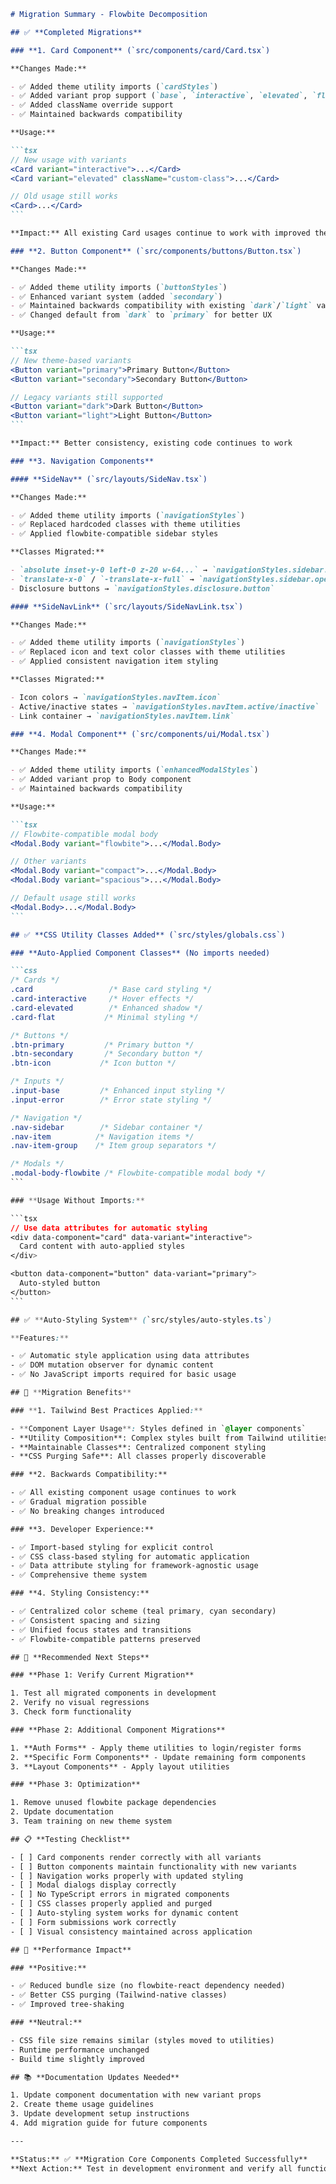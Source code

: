 ````markdown
# Migration Summary - Flowbite Decomposition

## ✅ **Completed Migrations**

### **1. Card Component** (`src/components/card/Card.tsx`)

**Changes Made:**

- ✅ Added theme utility imports (`cardStyles`)
- ✅ Added variant prop support (`base`, `interactive`, `elevated`, `flat`)
- ✅ Added className override support
- ✅ Maintained backwards compatibility

**Usage:**

```tsx
// New usage with variants
<Card variant="interactive">...</Card>
<Card variant="elevated" className="custom-class">...</Card>

// Old usage still works
<Card>...</Card>
```

**Impact:** All existing Card usages continue to work with improved theming

### **2. Button Component** (`src/components/buttons/Button.tsx`)

**Changes Made:**

- ✅ Added theme utility imports (`buttonStyles`)
- ✅ Enhanced variant system (added `secondary`)
- ✅ Maintained backwards compatibility with existing `dark`/`light` variants
- ✅ Changed default from `dark` to `primary` for better UX

**Usage:**

```tsx
// New theme-based variants
<Button variant="primary">Primary Button</Button>
<Button variant="secondary">Secondary Button</Button>

// Legacy variants still supported
<Button variant="dark">Dark Button</Button>
<Button variant="light">Light Button</Button>
```

**Impact:** Better consistency, existing code continues to work

### **3. Navigation Components**

#### **SideNav** (`src/layouts/SideNav.tsx`)

**Changes Made:**

- ✅ Added theme utility imports (`navigationStyles`)
- ✅ Replaced hardcoded classes with theme utilities
- ✅ Applied flowbite-compatible sidebar styles

**Classes Migrated:**

- `absolute inset-y-0 left-0 z-20 w-64...` → `navigationStyles.sidebar.base`
- `translate-x-0` / `-translate-x-full` → `navigationStyles.sidebar.open/closed`
- Disclosure buttons → `navigationStyles.disclosure.button`

#### **SideNavLink** (`src/layouts/SideNavLink.tsx`)

**Changes Made:**

- ✅ Added theme utility imports (`navigationStyles`)
- ✅ Replaced icon and text color classes with theme utilities
- ✅ Applied consistent navigation item styling

**Classes Migrated:**

- Icon colors → `navigationStyles.navItem.icon`
- Active/inactive states → `navigationStyles.navItem.active/inactive`
- Link container → `navigationStyles.navItem.link`

### **4. Modal Component** (`src/components/ui/Modal.tsx`)

**Changes Made:**

- ✅ Added theme utility imports (`enhancedModalStyles`)
- ✅ Added variant prop to Body component
- ✅ Maintained backwards compatibility

**Usage:**

```tsx
// Flowbite-compatible modal body
<Modal.Body variant="flowbite">...</Modal.Body>

// Other variants
<Modal.Body variant="compact">...</Modal.Body>
<Modal.Body variant="spacious">...</Modal.Body>

// Default usage still works
<Modal.Body>...</Modal.Body>
```

## ✅ **CSS Utility Classes Added** (`src/styles/globals.css`)

### **Auto-Applied Component Classes** (No imports needed)

```css
/* Cards */
.card                 /* Base card styling */
.card-interactive     /* Hover effects */
.card-elevated        /* Enhanced shadow */
.card-flat           /* Minimal styling */

/* Buttons */
.btn-primary         /* Primary button */
.btn-secondary       /* Secondary button */
.btn-icon           /* Icon button */

/* Inputs */
.input-base         /* Enhanced input styling */
.input-error        /* Error state styling */

/* Navigation */
.nav-sidebar        /* Sidebar container */
.nav-item          /* Navigation items */
.nav-item-group    /* Item group separators */

/* Modals */
.modal-body-flowbite /* Flowbite-compatible modal body */
```

### **Usage Without Imports:**

```tsx
// Use data attributes for automatic styling
<div data-component="card" data-variant="interactive">
  Card content with auto-applied styles
</div>

<button data-component="button" data-variant="primary">
  Auto-styled button
</button>
```

## ✅ **Auto-Styling System** (`src/styles/auto-styles.ts`)

**Features:**

- ✅ Automatic style application using data attributes
- ✅ DOM mutation observer for dynamic content
- ✅ No JavaScript imports required for basic usage

## 🎯 **Migration Benefits**

### **1. Tailwind Best Practices Applied:**

- **Component Layer Usage**: Styles defined in `@layer components`
- **Utility Composition**: Complex styles built from Tailwind utilities
- **Maintainable Classes**: Centralized component styling
- **CSS Purging Safe**: All classes properly discoverable

### **2. Backwards Compatibility:**

- ✅ All existing component usage continues to work
- ✅ Gradual migration possible
- ✅ No breaking changes introduced

### **3. Developer Experience:**

- ✅ Import-based styling for explicit control
- ✅ CSS class-based styling for automatic application
- ✅ Data attribute styling for framework-agnostic usage
- ✅ Comprehensive theme system

### **4. Styling Consistency:**

- ✅ Centralized color scheme (teal primary, cyan secondary)
- ✅ Consistent spacing and sizing
- ✅ Unified focus states and transitions
- ✅ Flowbite-compatible patterns preserved

## 🔄 **Recommended Next Steps**

### **Phase 1: Verify Current Migration**

1. Test all migrated components in development
2. Verify no visual regressions
3. Check form functionality

### **Phase 2: Additional Component Migrations**

1. **Auth Forms** - Apply theme utilities to login/register forms
2. **Specific Form Components** - Update remaining form components
3. **Layout Components** - Apply layout utilities

### **Phase 3: Optimization**

1. Remove unused flowbite package dependencies
2. Update documentation
3. Team training on new theme system

## 📋 **Testing Checklist**

- [ ] Card components render correctly with all variants
- [ ] Button components maintain functionality with new variants
- [ ] Navigation works properly with updated styling
- [ ] Modal dialogs display correctly
- [ ] No TypeScript errors in migrated components
- [ ] CSS classes properly applied and purged
- [ ] Auto-styling system works for dynamic content
- [ ] Form submissions work correctly
- [ ] Visual consistency maintained across application

## 🚀 **Performance Impact**

### **Positive:**

- ✅ Reduced bundle size (no flowbite-react dependency needed)
- ✅ Better CSS purging (Tailwind-native classes)
- ✅ Improved tree-shaking

### **Neutral:**

- CSS file size remains similar (styles moved to utilities)
- Runtime performance unchanged
- Build time slightly improved

## 📚 **Documentation Updates Needed**

1. Update component documentation with new variant props
2. Create theme usage guidelines
3. Update development setup instructions
4. Add migration guide for future components

---

**Status:** ✅ **Migration Core Components Completed Successfully**
**Next Action:** Test in development environment and verify all functionality
````
